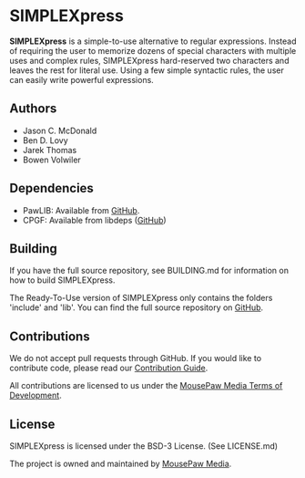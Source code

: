 # SIMPLEXpress

**SIMPLEXpress** is a simple-to-use alternative to regular expressions.
Instead of requiring the user to memorize dozens of special characters with
multiple uses and complex rules, SIMPLEXpress hard-reserved two characters
and leaves the rest for literal use. Using a few simple syntactic rules,
the user can easily write powerful expressions.

## Authors

- Jason C. McDonald
 - Ben D. Lovy
 - Jarek Thomas
 - Bowen Volwiler

## Dependencies

- PawLIB: Available from [GitHub][6].
- CPGF: Available from libdeps ([GitHub][7])

## Building

If you have the full source repository, see BUILDING.md for information
on how to build SIMPLEXpress.

The Ready-To-Use version of SIMPLEXpress only contains the folders 'include'
and 'lib'. You can find the full source repository on [GitHub][5].

## Contributions

We do not accept pull requests through GitHub.
If you would like to contribute code, please read our
[Contribution Guide][3].

All contributions are licensed to us under the
[MousePaw Media Terms of Development][4].

## License

SIMPLEXpress is licensed under the BSD-3 License. (See LICENSE.md)

The project is owned and maintained by [MousePaw Media][2].

[1]: https://www.mousepawmedia.com/simplexpress
[2]: https://www.mousepawmedia.com/
[3]: https://www.mousepawmedia.com/developers/contributing
[4]: https://www.mousepawmedia.com/termsofdevelopment
[5]: https://github.com/mousepawmedia/simplexpress
[6]: https://github.com/mousepawmedia/pawlib
[7]: https://github.com/mousepawmedia/libdeps
